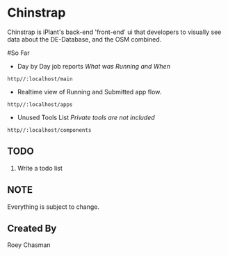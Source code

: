 Chinstrap
=========

Chinstrap is iPlant's back-end 'front-end' ui that developers to visually see data about the DE-Database, and the OSM combined.


#So Far

* Day by Day job reports *_What was Running and When_*

`http//:localhost/main`

* Realtime view of Running and Submitted app flow.

`http//:localhost/apps`


* Unused Tools List *_Private tools are not included_*

`http//:localhost/components`

## TODO
1. Write a todo list

## NOTE

Everything is subject to change.

## Created By

Roey Chasman
